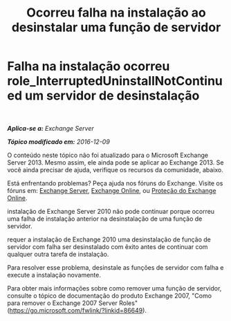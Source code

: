 ﻿---
title: 'Ocorreu falha na instalação ao desinstalar uma função de servidor'
TOCTitle: Falha na instalação ocorreu role_InterruptedUninstallNotContinued um servidor de desinstalação
ms:assetid: 187967b2-cb28-45d7-8858-2a083c1ebe58
ms:mtpsurl: https://technet.microsoft.com/pt-br/library/ms.exch.setupreadiness.interrupteduninstallnotcontinued(v=EXCHG.150)
ms:contentKeyID: 50485024
ms.date: 05/22/2018
mtps_version: v=EXCHG.150
ms.translationtype: MT
---

# Falha na instalação ocorreu role\_InterruptedUninstallNotContinued um servidor de desinstalação

 

_**Aplica-se a:** Exchange Server_

_**Tópico modificado em:** 2016-12-09_

O conteúdo neste tópico não foi atualizado para o Microsoft Exchange Server 2013. Mesmo assim, ele ainda pode se aplicar ao Exchange 2013. Se você ainda precisar de ajuda, verifique os recursos da comunidade, abaixo.

Está enfrentando problemas? Peça ajuda nos fóruns do Exchange. Visite os fóruns em: [Exchange Server](https://go.microsoft.com/fwlink/p/?linkid=60612), [Exchange Online](https://go.microsoft.com/fwlink/p/?linkid=267542), ou [Proteção do Exchange Online](https://go.microsoft.com/fwlink/p/?linkid=285351).

instalação de Exchange Server 2010 não pode continuar porque ocorreu uma falha de instalação anterior na desinstalação de uma função de servidor.

requer a instalação de Exchange 2010 uma desinstalação de função de servidor com falha ser desinstalado com êxito antes de continuar com qualquer outra tarefa de instalação.

Para resolver esse problema, desinstale as funções de servidor com falha e execute a instalação novamente.

Para obter mais informações sobre como remover uma função de servidor, consulte o tópico de documentação do produto Exchange 2007, "Como para remover o Exchange 2007 Server Roles" (<https://go.microsoft.com/fwlink/?linkid=86649>).


